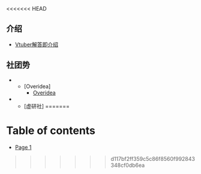 <<<<<<< HEAD

## 介绍

- [Vtuber解答即介绍](介绍/Vtuber解答即介绍.md)

## 社团势

* - [Overidea]
    - [Overidea](社团势/Overidea.md)

* - [虚研社]
=======
# Table of contents

* [Page 1](README.md)
>>>>>>> d117bf2ff359c5c86f8560f992843348cf0db6ea
